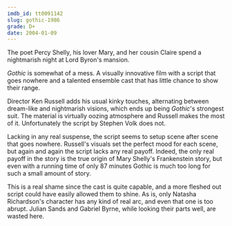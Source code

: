 ```yaml
---
imdb_id: tt0091142
slug: gothic-1986
grade: D+
date: 2004-01-09
---
```


The poet Percy Shelly, his lover Mary, and her cousin Claire spend a nightmarish night at Lord Byron's mansion.

_Gothic_ is somewhat of a mess. A visually innovative film with a script that goes nowhere and a talented ensemble cast that has little chance to show their range.

Director Ken Russell adds his usual kinky touches, alternating between dream-like and nightmarish visions, which ends up being _Gothic_'s strongest suit. The material is virtually oozing atmosphere and Russell makes the most of it. Unfortunately the script by Stephen Volk does not.

Lacking in any real suspense, the script seems to setup scene after scene that goes nowhere. Russell's visuals set the perfect mood for each scene, but again and again the script lacks any real payoff. Indeed, the only real payoff in the story is the true origin of Mary Shelly's Frankenstein story, but even with a running time of only 87 minutes Gothic is much too long for such a small amount of story.

This is a real shame since the cast is quite capable, and a more fleshed out script could have easily allowed them to shine. As is, only Natasha Richardson's character has any kind of real arc, and even that one is too abrupt. Julian Sands and Gabriel Byrne, while looking their parts well, are wasted here.
